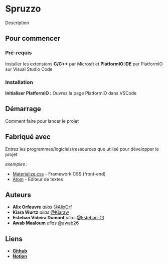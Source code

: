# Spruzzo

Description

## Pour commencer

### Pré-requis

Installer les extensions **C/C++** par Microsft et **PlatformIO IDE** par PlatformIO sur Visual Studio Code

### Installation

**Initialiser PlatformIO :**
Ouvrez la page PlatformIO dans VSCode

## Démarrage

Comment faire pour lancer le projet

## Fabriqué avec

Entrez les programmes/logiciels/ressources que utilisé pour développer le projet

_exemples :_
* [Materialize.css](http://materializecss.com) - Framework CSS (front-end)
* [Atom](https://atom.io/) - Editeur de textes

## Auteurs

* **Alix Orfeuvre** _alias_ [@AlixOrf](https://github.com/AlixOrf)
* **Kiara Wurtz** _alias_ [@Kiaraw](https://github.com/Kiaraw) 
* **Esteban Videira Dumont** _alias_ [@Esteban-13](https://github.com/Esteban-13)
* **Awab Maaloum** _alias_ [@awab26](https://github.com/awab26)

## Liens

* [**Github**](https://github.com/AlixOrf/Spruzzo)
* [**Notion**](https://www.notion.so/invite/df345272f5e645cc9ee6042ef5c9204e0e68ebb2)
